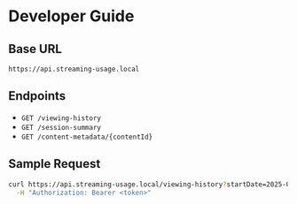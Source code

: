# Developer Guide

## Base URL
`https://api.streaming-usage.local`

## Endpoints
- `GET /viewing-history`
- `GET /session-summary`
- `GET /content-metadata/{contentId}`

## Sample Request
```bash
curl https://api.streaming-usage.local/viewing-history?startDate=2025-09-01 \
  -H "Authorization: Bearer <token>"